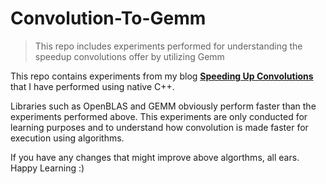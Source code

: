 # Convolution-To-Gemm

>This repo includes experiments performed for understanding the speedup convolutions offer by utilizing Gemm

This repo contains experiments from my blog **[Speeding Up Convolutions](https://scocoyash.github.io/speeding-up-convolutions/)** that I have performed using native C++.

Libraries such as OpenBLAS and GEMM obviously perform faster than the experiments performed above.
This experiments are only conducted for learning purposes and to understand how convolution is made faster for execution using algorithms.

If you have any changes that might improve above algorthms, all ears.
Happy Learning :)